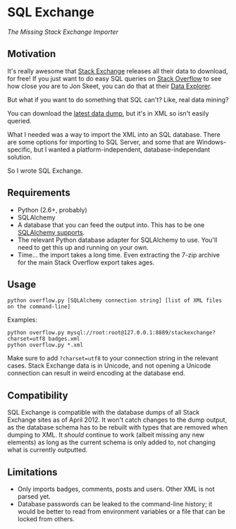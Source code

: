 SQL Exchange
============
*_The Missing Stack Exchange Importer_*

Motivation
-----------
It's really awesome that [Stack Exchange](http://www.stackexchange.com) releases all their data to download, for free! If you just want to do easy SQL queries on [Stack Overflow](http://www.stackoverflow.com) to see how close you are to Jon Skeet, you can do that at their [Data Explorer](http://data.stackexchange.com).

But what if you want to do something that SQL can't? Like, real data mining?

You can download the [latest data dump](http://www.clearbits.net/creators/146-stack-exchange-data-dump), but it's in XML so isn't easily queried.

What I needed was a way to import the XML into an SQL database. There are some options for importing to SQL Server, and some that are Windows-specific, but I wanted a platform-independent, database-independant solution.

So I wrote SQL Exchange.

Requirements
------------
* Python (2.6+, probably)
* SQLAlchemy
* A database that you can feed the output into. This has to be one [SQLAlchemy supports](http://docs.sqlalchemy.org/en/latest/core/engines.html).
* The relevant Python database adapter for SQLAlchemy to use. You'll need to get this up and running on your own.
* Time... the import takes a long time. Even extracting the 7-zip archive for the main Stack Overflow export takes ages.

Usage
-----
    python overflow.py [SQLAlchemy connection string] [list of XML files on the command-line]

Examples:

    python overflow.py mysql://root:root@127.0.0.1:8889/stackexchange?charset=utf8 badges.xml
    python overflow.py *.xml

Make sure to add `?charset=utf8` to your connection string in the relevant cases. Stack Exchange data is in Unicode, and not opening a Unicode connection can result in weird encoding at the database end.

Compatibility
-------------
SQL Exchange is compatible with the database dumps of all Stack Exchange sites as of April 2012. It won't catch changes to the dump output, as the database schema has to be rebuilt with types that are removed when dumping to XML. It _should_ continue to work (albeit missing any new elements) as long as the current schema is only added to, not changing what is currently outputted.

Limitations
-----------
* Only imports badges, comments, posts and users. Other XML is not parsed yet.
* Database passwords can be leaked to the command-line history; it would be better to read from environment variables or a file that can be locked from others.


